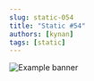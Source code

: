 ```yaml
---
slug: static-054
title: "Static #54"
authors: [kynan]
tags: [static]
---
```


![Example banner](/img/stories/static/054.png)
